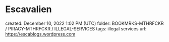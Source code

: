 # Escavalien

created: December 10, 2022 1:02 PM (UTC)
folder: BOOKMRKS-MTHRFCKR / PIRACY-MTHRFCKR / ILLEGAL-SERVICES
tags: illegal services
url: https://escablogs.wordpress.com